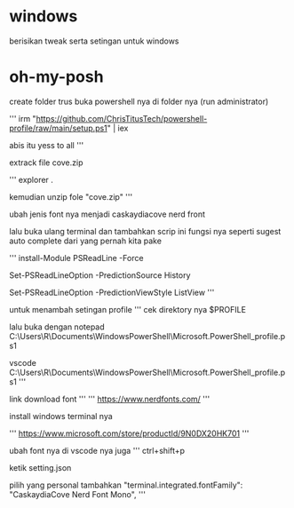# windows

berisikan tweak serta setingan untuk windows

# oh-my-posh

create folder
trus buka powershell nya di folder nya
(run administrator)

'''
irm "https://github.com/ChrisTitusTech/powershell-profile/raw/main/setup.ps1" | iex

abis itu yess to all
'''

extrack file cove.zip

'''
explorer .

kemudian unzip fole "cove.zip"
'''

ubah jenis font nya menjadi caskaydiacove nerd front

lalu buka ulang terminal dan tambahkan scrip ini fungsi nya seperti sugest auto complete dari yang pernah kita pake

'''
install-Module PSReadLine -Force

Set-PSReadLineOption -PredictionSource History

Set-PSReadLineOption -PredictionViewStyle ListView
'''

untuk menambah setingan profile
'''
cek direktory nya
$PROFILE

lalu buka dengan
notepad C:\Users\R\Documents\WindowsPowerShell\Microsoft.PowerShell_profile.ps1

vscode C:\Users\R\Documents\WindowsPowerShell\Microsoft.PowerShell_profile.ps1
'''

link download font
'''
'''
https://www.nerdfonts.com/
'''

install windows terminal nya

'''
https://www.microsoft.com/store/productId/9N0DX20HK701
'''

ubah font nya di vscode nya juga
'''
ctrl+shift+p

ketik
setting.json

pilih yang personal tambahkan
"terminal.integrated.fontFamily": "CaskaydiaCove Nerd Font Mono",
'''
